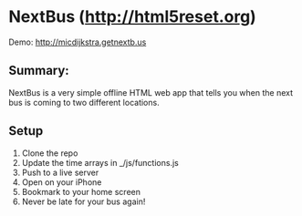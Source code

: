 #  NextBus (http://html5reset.org)

Demo: http://micdijkstra.getnextb.us

## Summary:

NextBus is a very simple offline HTML web app that tells you when the next bus is coming to two different locations.

## Setup

1. Clone the repo
2. Update the time arrays in _/js/functions.js
3. Push to a live server
4. Open on your iPhone
5. Bookmark to your home screen
6. Never be late for your bus again!

